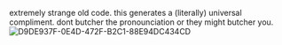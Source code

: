 extremely strange old code. this generates a (literally) universal compliment. dont butcher the pronounciation or they might butcher you.![D9DE937F-0E4D-472F-B2C1-88E94DC434CD](https://github.com/user-attachments/assets/ae9b123d-4f26-4d04-8399-f5430766d15d)
